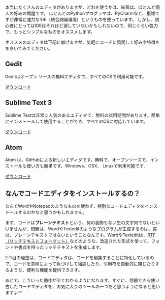 本当にたくさんのエディタがありますが、どれを使うかは、結局は、ほとんど個人の好みの問題です。 ほとんどのPythonプログラマは、PyCharmなど、複雑ですが非常に強力なIDE（統合開発環境）というものを使っています。 しかし、初心者にとってはIDEはそれほど適していないかもしれないので、同じくらい強力で、もっとシンプルなものをオススメします。

オススメのエディタは下記に挙げますが、気軽にコーチに質問して好みや特徴ををきいてみてください。

## Gedit

Geditはオープン ソースの無料エディタで、すべてのOSで利用可能です。

[ダウンロード](https://wiki.gnome.org/Apps/Gedit#Download)

## Sublime Text 3

Sublime Textは非常に人気のあるエディタで、無料の試用期間があります。簡単にインストールして使用することができ、すべてのOSに対応しています。

[ダウンロード](https://www.sublimetext.com/3)

## Atom

Atom は、GitHubによる新しいエディタです。無料で、オープンソースで、インストールも使い方も簡単です。Windows、OSX、 Linuxで利用可能です.

[ダウンロード](https://atom.io/)

## なんでコードエディタをインストールするの？

なんでWordやNotepadのようなものを使わず、特別なコードエディタをインストールするのかなと思うかもしれません。

まず、コードは**プレーンテキスト**という、何の装飾もない生の文字列でないといけませんが、問題は、WordやTexteditのようなプログラムが生成するのは、実は、プレーンテキストではないということなんです。WordやTexteditは、[RTF（リッチテキストフォーマット）](https://en.wikipedia.org/wiki/Rich_Text_Format)などのような、改造された形式を使って、フォントや書式を持ったリッチテキストを生成します。

2つ目の理由は、コードエディタは、コードを編集することに特化しているので、コードを意味によって色づけして強調したり、引用符を自動的に閉じたりするような、便利な機能を提供できます。

あとで、こういった動作が全てわかるようになります。すぐに、信頼できる使い古したコードエディタを、お気に入りのツールの一つだと思うようになると思いますよ^^